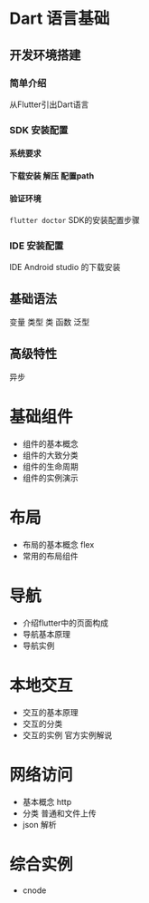 
# Dart 语言基础
## 开发环境搭建
### 简单介绍
从Flutter引出Dart语言
### SDK 安装配置
#### 系统要求
#### 下载安装 解压 配置path
#### 验证环境
`flutter doctor`
SDK的安装配置步骤
### IDE 安装配置
IDE Android studio 的下载安装
## 基础语法
变量 类型 类 函数 泛型  
## 高级特性
异步
# 基础组件
 - 组件的基本概念
 - 组件的大致分类
 - 组件的生命周期
 - 组件的实例演示
# 布局
 - 布局的基本概念 flex
 - 常用的布局组件
# 导航
 - 介绍flutter中的页面构成
 - 导航基本原理
 - 导航实例
 
# 本地交互
 - 交互的基本原理
 - 交互的分类
 - 交互的实例 官方实例解说

# 网络访问
 - 基本概念 http 
 - 分类 普通和文件上传
 - json 解析
 
# 综合实例
 - cnode

